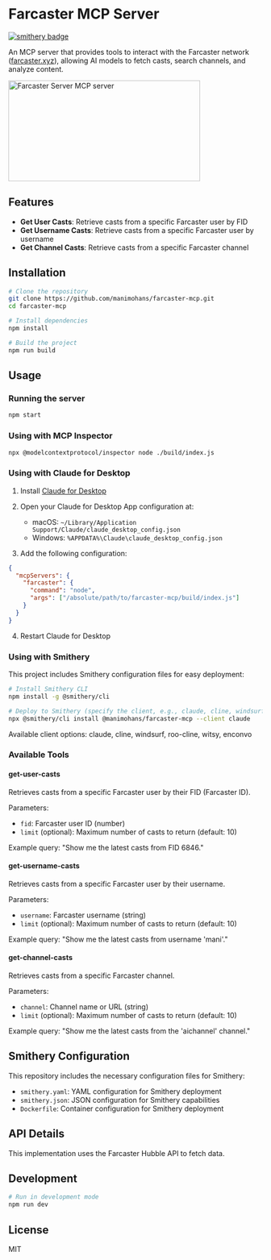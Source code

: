 # Farcaster MCP Server

[![smithery badge](https://smithery.ai/badge/@manimohans/farcaster-mcp)](https://smithery.ai/server/@manimohans/farcaster-mcp)

An MCP server that provides tools to interact with the Farcaster network ([farcaster.xyz](https://www.farcaster.xyz)), allowing AI models to fetch casts, search channels, and analyze content.

<a href="https://glama.ai/mcp/servers/koo5epnlc7">
  <img width="380" height="200" src="https://glama.ai/mcp/servers/koo5epnlc7/badge" alt="Farcaster Server MCP server" />
</a>

## Features

- **Get User Casts**: Retrieve casts from a specific Farcaster user by FID
- **Get Username Casts**: Retrieve casts from a specific Farcaster user by username
- **Get Channel Casts**: Retrieve casts from a specific Farcaster channel

## Installation

```bash
# Clone the repository
git clone https://github.com/manimohans/farcaster-mcp.git
cd farcaster-mcp

# Install dependencies
npm install

# Build the project
npm run build
```

## Usage

### Running the server

```bash
npm start
```

### Using with MCP Inspector

```bash
npx @modelcontextprotocol/inspector node ./build/index.js
```

### Using with Claude for Desktop

1. Install [Claude for Desktop](https://claude.ai/download)
2. Open your Claude for Desktop App configuration at:
   - macOS: `~/Library/Application Support/Claude/claude_desktop_config.json`
   - Windows: `%APPDATA%\Claude\claude_desktop_config.json`

3. Add the following configuration:

```json
{
  "mcpServers": {
    "farcaster": {
      "command": "node",
      "args": ["/absolute/path/to/farcaster-mcp/build/index.js"]
    }
  }
}
```

4. Restart Claude for Desktop

### Using with Smithery

This project includes Smithery configuration files for easy deployment:

```bash
# Install Smithery CLI
npm install -g @smithery/cli

# Deploy to Smithery (specify the client, e.g., claude, cline, windsurf, etc.)
npx @smithery/cli install @manimohans/farcaster-mcp --client claude
```

Available client options: claude, cline, windsurf, roo-cline, witsy, enconvo

### Available Tools

#### get-user-casts

Retrieves casts from a specific Farcaster user by their FID (Farcaster ID).

Parameters:
- `fid`: Farcaster user ID (number)
- `limit` (optional): Maximum number of casts to return (default: 10)

Example query: "Show me the latest casts from FID 6846."

#### get-username-casts

Retrieves casts from a specific Farcaster user by their username.

Parameters:
- `username`: Farcaster username (string)
- `limit` (optional): Maximum number of casts to return (default: 10)

Example query: "Show me the latest casts from username 'mani'."

#### get-channel-casts

Retrieves casts from a specific Farcaster channel.

Parameters:
- `channel`: Channel name or URL (string)
- `limit` (optional): Maximum number of casts to return (default: 10)

Example query: "Show me the latest casts from the 'aichannel' channel."

## Smithery Configuration

This repository includes the necessary configuration files for Smithery:

- `smithery.yaml`: YAML configuration for Smithery deployment
- `smithery.json`: JSON configuration for Smithery capabilities
- `Dockerfile`: Container configuration for Smithery deployment

## API Details

This implementation uses the Farcaster Hubble API to fetch data.

## Development

```bash
# Run in development mode
npm run dev
```

## License

MIT